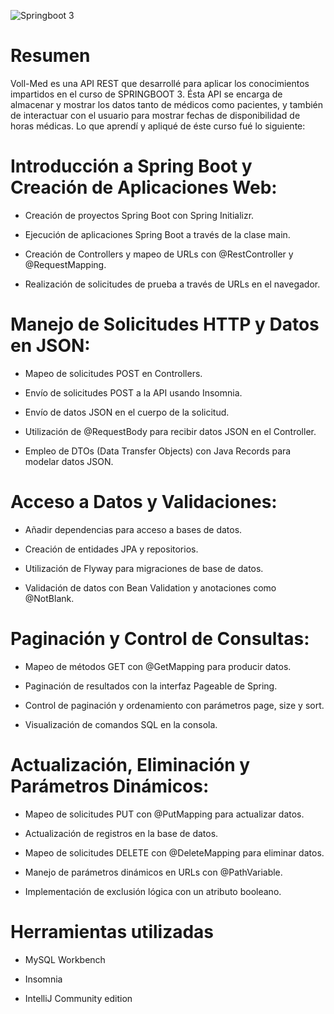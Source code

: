 ![Springboot 3](https://miro.medium.com/v2/resize:fit:828/format:webp/1*6jXr9K8Vm-5P5VFymsrGlQ.png)

<h1>Resumen</h1>

Voll-Med es una API REST que desarrollé para aplicar los conocimientos impartidos en el curso de SPRINGBOOT 3. Ésta API se encarga de almacenar y mostrar los datos tanto de médicos como pacientes, y también de
interactuar con el usuario para mostrar fechas de disponibilidad de horas médicas. Lo que aprendí y apliqué de éste curso fué lo siguiente:

<h1>Introducción a Spring Boot y Creación de Aplicaciones Web:</h1> 

* Creación de proyectos Spring Boot con Spring Initializr.

* Ejecución de aplicaciones Spring Boot a través de la clase main.

* Creación de Controllers y mapeo de URLs con @RestController y @RequestMapping.

* Realización de solicitudes de prueba a través de URLs en el navegador.

<h1>Manejo de Solicitudes HTTP y Datos en JSON:</h1>

* Mapeo de solicitudes POST en Controllers.

* Envío de solicitudes POST a la API usando Insomnia.

* Envío de datos JSON en el cuerpo de la solicitud.

* Utilización de @RequestBody para recibir datos JSON en el Controller.

* Empleo de DTOs (Data Transfer Objects) con Java Records para modelar datos JSON.

<h1>Acceso a Datos y Validaciones:</h1>

* Añadir dependencias para acceso a bases de datos.

* Creación de entidades JPA y repositorios.

* Utilización de Flyway para migraciones de base de datos.

* Validación de datos con Bean Validation y anotaciones como @NotBlank.

<h1>Paginación y Control de Consultas:</h1>

* Mapeo de métodos GET con @GetMapping para producir datos.

* Paginación de resultados con la interfaz Pageable de Spring.

* Control de paginación y ordenamiento con parámetros page, size y sort.

* Visualización de comandos SQL en la consola.

<h1>Actualización, Eliminación y Parámetros Dinámicos:</h1>

* Mapeo de solicitudes PUT con @PutMapping para actualizar datos.

* Actualización de registros en la base de datos.

* Mapeo de solicitudes DELETE con @DeleteMapping para eliminar datos.

* Manejo de parámetros dinámicos en URLs con @PathVariable.

* Implementación de exclusión lógica con un atributo booleano.

<h1>Herramientas utilizadas</h1>

* MySQL Workbench

* Insomnia

* IntelliJ Community edition

